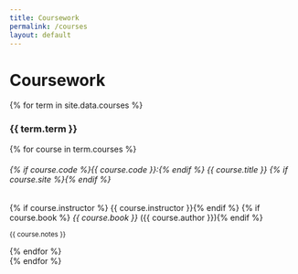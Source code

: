 ```yaml
---
title: Coursework
permalink: /courses
layout: default
---
```


# Coursework

{% for term in site.data.courses %}
<h3>{{ term.term }}</h3>

<div class="row ml-3">
{% for course in term.courses %}
  <div class="col-md-6 col-sm-12">
	<h6>{% if course.code %}<em>{{ course.code }}:</em>{% endif %} {{ course.title }} {% if course.site %}<a href="{{ course.site }}" target="_blank"><i class="fas fa-external-link-alt"></i></a>{% endif %}</h6>
	{% if course.instructor %}<i class="fas fa-user"></i> {{ course.instructor }}{% endif %}
	{% if course.book %}<i class="fas fa-book"></i> <em>{{ course.book }}</em> ({{ course.author }}){% endif %}
	<p><small>{{ course.notes }}</small></p>
  </div>
{% endfor %}
</div>
{% endfor %}
